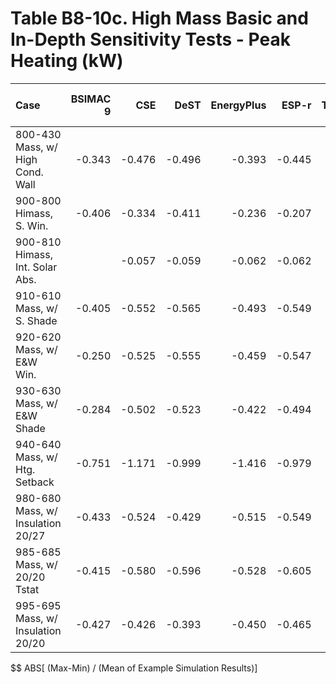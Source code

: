 # Table B8-10c. High Mass Basic and In-Depth Sensitivity Tests - Peak Heating (kW)
| Case                              | BSIMAC 9 |    CSE |   DeST | EnergyPlus |  ESP-r | TRNSYS |     |    Min |    Max |   Mean | Dev % $$ |     | FakeSim | 
|:--------------------------------- | --------:| ------:| ------:| ----------:| ------:| ------:| ---:| ------:| ------:| ------:| --------:| ---:| -------:| 
| 800-430 Mass, w/ High Cond. Wall  |   -0.343 | -0.476 | -0.496 |     -0.393 | -0.445 | -0.442 |     | -0.496 | -0.343 | -0.432 |     35.4 |     |  -0.445 | 
| 900-800 Himass, S. Win.           |   -0.406 | -0.334 | -0.411 |     -0.236 | -0.207 | -0.188 |     | -0.411 | -0.188 | -0.297 |     74.9 |     |  -0.207 | 
| 900-810 Himass, Int. Solar Abs.   |          | -0.057 | -0.059 |     -0.062 | -0.062 | -0.066 |     | -0.066 | -0.057 | -0.061 |     15.4 |     |  -0.062 | 
| 910-610 Mass, w/ S. Shade         |   -0.405 | -0.552 | -0.565 |     -0.493 | -0.549 | -0.560 |     | -0.565 | -0.405 | -0.521 |     30.7 |     |  -0.549 | 
| 920-620 Mass, w/ E&W Win.         |   -0.250 | -0.525 | -0.555 |     -0.459 | -0.547 | -0.520 |     | -0.555 | -0.250 | -0.476 |     64.1 |     |  -0.547 | 
| 930-630 Mass, w/ E&W Shade        |   -0.284 | -0.502 | -0.523 |     -0.422 | -0.494 | -0.487 |     | -0.523 | -0.284 | -0.452 |     52.9 |     |  -0.494 | 
| 940-640 Mass, w/ Htg. Setback     |   -0.751 | -1.171 | -0.999 |     -1.416 | -0.979 | -0.634 |     | -1.416 | -0.634 | -0.992 |     78.9 |     |  -0.979 | 
| 980-680 Mass, w/ Insulation 20/27 |   -0.433 | -0.524 | -0.429 |     -0.515 | -0.549 | -0.523 |     | -0.549 | -0.429 | -0.495 |     24.2 |     |  -0.549 | 
| 985-685 Mass, w/ 20/20 Tstat      |   -0.415 | -0.580 | -0.596 |     -0.528 | -0.605 | -0.589 |     | -0.605 | -0.415 | -0.552 |     34.4 |     |  -0.605 | 
| 995-695 Mass, w/ Insulation 20/20 |   -0.427 | -0.426 | -0.393 |     -0.450 | -0.465 | -0.456 |     | -0.465 | -0.393 | -0.436 |     16.5 |     |  -0.465 | 

$$ ABS[ (Max-Min) / (Mean of Example Simulation Results)]


